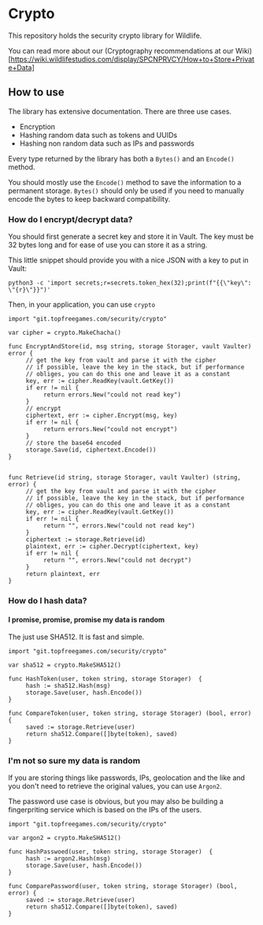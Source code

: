 # Crypto

This repository holds the security crypto library for Wildlife.

You can read more about our (Cryptography recommendations at our Wiki)[https://wiki.wildlifestudios.com/display/SPCNPRVCY/How+to+Store+Private+Data]

## How to use
The library has extensive documentation. There are three use cases.

* Encryption
* Hashing random data such as tokens and UUIDs
* Hashing non random data such as IPs and passwords

Every type returned by the library has both a `Bytes()` and an `Encode()` method.

You should mostly use the `Encode()` method to save the information to a permanent storage.
`Bytes()` should only be used if you need to manually encode the bytes to keep backward compatibility.


### How do I encrypt/decrypt data?
You should first generate a secret key and store it in Vault. The key must be 32 bytes long and for ease of use you can store it as a string.

This little snippet should provide you with a nice JSON with a key to put in Vault:
```
python3 -c 'import secrets;r=secrets.token_hex(32);print(f"{{\"key\": \"{r}\"}}")'
```

Then, in your application, you can use `crypto`
```
import "git.topfreegames.com/security/crypto"

var cipher = crypto.MakeChacha()

func EncryptAndStore(id, msg string, storage Storager, vault Vaulter) error {
     // get the key from vault and parse it with the cipher
     // if possible, leave the key in the stack, but if performance
     // obliges, you can do this one and leave it as a constant
     key, err := cipher.ReadKey(vault.GetKey())
     if err != nil {
          return errors.New("could not read key")
     }
     // encrypt
     ciphertext, err := cipher.Encrypt(msg, key)
     if err != nil {
          return errors.New("could not encrypt")
     }
     // store the base64 encoded
     storage.Save(id, ciphertext.Encode())
}


func Retrieve(id string, storage Storager, vault Vaulter) (string, error) {
     // get the key from vault and parse it with the cipher
     // if possible, leave the key in the stack, but if performance
     // obliges, you can do this one and leave it as a constant
     key, err := cipher.ReadKey(vault.GetKey())
     if err != nil {
          return "", errors.New("could not read key")
     }
     ciphertext := storage.Retrieve(id)
     plaintext, err := cipher.Decrypt(ciphertext, key)
     if err != nil {
          return "", errors.New("could not decrypt")
     }
     return plaintext, err
}
```

### How do I hash data?

#### I promise, promise, promise my data is random

The just use SHA512. It is fast and simple.

```
import "git.topfreegames.com/security/crypto"

var sha512 = crypto.MakeSHA512()

func HashToken(user, token string, storage Storager)  {
     hash := sha512.Hash(msg)
     storage.Save(user, hash.Encode())
}

func CompareToken(user, token string, storage Storager) (bool, error) {
     saved := storage.Retrieve(user)
     return sha512.Compare([]byte(token), saved)
}
```

### I'm not so sure my data is random
If you are storing things like passwords, IPs, geolocation and the like and you don't need to retrieve
the original values, you can use `Argon2`.

The password use case is obvious, but you may also be building a fingerpriting service which is based on the IPs
of the users.


```
import "git.topfreegames.com/security/crypto"

var argon2 = crypto.MakeSHA512()

func HashPasswoed(user, token string, storage Storager)  {
     hash := argon2.Hash(msg)
     storage.Save(user, hash.Encode())
}

func ComparePassword(user, token string, storage Storager) (bool, error) {
     saved := storage.Retrieve(user)
     return sha512.Compare([]byte(token), saved)
}
```
